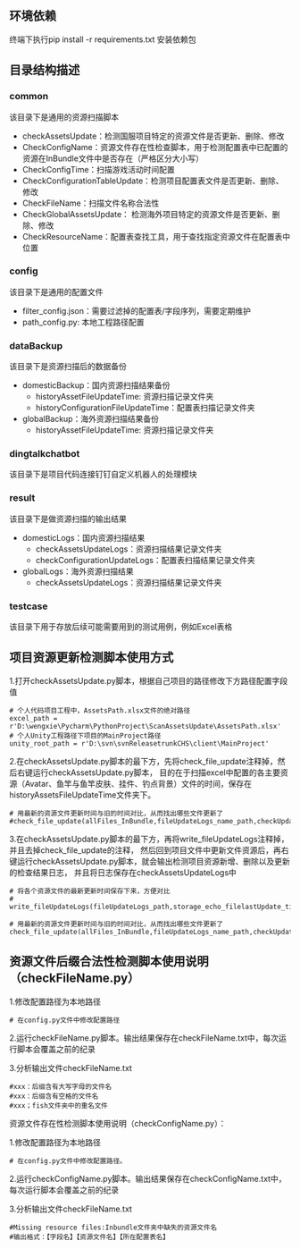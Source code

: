 ## 环境依赖

终端下执行pip install -r requirements.txt 安装依赖包

## 目录结构描述
### common 
该目录下是通用的资源扫描脚本  
- checkAssetsUpdate：检测国服项目特定的资源文件是否更新、删除、修改
- CheckConfigName：资源文件存在性检查脚本，用于检测配置表中已配置的资源在InBundle文件中是否存在（严格区分大小写）
- CheckConfigTime：扫描游戏活动时间配置
- CheckConfigurationTableUpdate：检测项目配置表文件是否更新、删除、修改
- CheckFileName：扫描文件名称合法性
- CheckGlobalAssetsUpdate： 检测海外项目特定的资源文件是否更新、删除、修改
- CheckResourceName：配置表查找工具，用于查找指定资源文件在配置表中位置

### config
该目录下是通用的配置文件
- filter_config.json：需要过滤掉的配置表/字段序列，需要定期维护
- path_config.py: 本地工程路径配置


### dataBackup
该目录下是资源扫描后的数据备份
- domesticBackup：国内资源扫描结果备份
  - historyAssetFileUpdateTime: 资源扫描记录文件夹
  - historyConfigurationFileUpdateTime：配置表扫描记录文件夹
- globalBackup：海外资源扫描结果备份
  - historyAssetFileUpdateTime: 资源扫描记录文件夹

### dingtalkchatbot
该目录下是项目代码连接钉钉自定义机器人的处理模块

### result
该目录下是做资源扫描的输出结果
- domesticLogs：国内资源扫描结果
  - checkAssetsUpdateLogs：资源扫描结果记录文件夹
  - checkConfigurationUpdateLogs：配置表扫描结果记录文件夹
- globalLogs：海外资源扫描结果
  - checkAssetsUpdateLogs：资源扫描结果记录文件夹


### testcase 
该目录下用于存放后续可能需要用到的测试用例，例如Excel表格


## 项目资源更新检测脚本使用方式

1.打开checkAssetsUpdate.py脚本，根据自己项目的路径修改下方路径配置字段值

    # 个人代码项目工程中，AssetsPath.xlsx文件的绝对路径
    excel_path = r'D:\wengxie\Pycharm\PythonProject\ScanAssetsUpdate\AssetsPath.xlsx'
    # 个人Unity工程路径下项目的MainProject路径
    unity_root_path = r'D:\svn\svnReleasetrunkCHS\client\MainProject'


2.在checkAssetsUpdate.py脚本的最下方，先将check_file_update注释掉，然后右键运行checkAssetsUpdate.py脚本，
目的在于扫描excel中配置的各主要资源（Avatar、鱼竿与鱼竿皮肤、挂件、钓点背景）文件的时间，保存在historyAssetsFileUpdateTime文件夹下。

    # 用最新的资源文件更新时间与旧的时间对比，从而找出哪些文件更新了
    #check_file_update(allFiles_InBundle,fileUpdateLogs_name_path,checkUpdateLogs_path)

3.在checkAssetsUpdate.py脚本的最下方，再将write_fileUpdateLogs注释掉，并且去掉check_file_update的注释，
然后回到项目文件中更新文件资源后，再右键运行checkAssetsUpdate.py脚本，就会输出检测项目资源新增、删除以及更新的检查结果日志，
并且将日志保存在checkAssetsUpdateLogs中

    # 将各个资源文件的最新更新时间保存下来，方便对比
    # write_fileUpdateLogs(fileUpdateLogs_path,storage_echo_filelastUpdate_time_tuple)

    # 用最新的资源文件更新时间与旧的时间对比，从而找出哪些文件更新了
    check_file_update(allFiles_InBundle,fileUpdateLogs_name_path,checkUpdateLogs_path)

## 资源文件后缀合法性检测脚本使用说明（checkFileName.py）

1.修改配置路径为本地路径

    # 在config.py文件中修改配置路径

2.运行checkFileName.py脚本。输出结果保存在checkFileName.txt中，每次运行脚本会覆盖之前的纪录

3.分析输出文件checkFileName.txt
    
    #xxx：后缀含有大写字母的文件名
    #xxx：后缀含有空格的文件名
    #xxx；fish文件夹中的重名文件

资源文件存在性检测脚本使用说明（checkConfigName.py）：

1.修改配置路径为本地路径

    # 在config.py文件中修改配置路径。

2.运行checkConfigName.py脚本。输出结果保存在checkConfigName.txt中，每次运行脚本会覆盖之前的纪录

3.分析输出文件checkFileName.txt
    
    #Missing resource files:Inbundle文件夹中缺失的资源文件名
    #输出格式：【字段名】【资源文件名】【所在配置表名】
    
    








